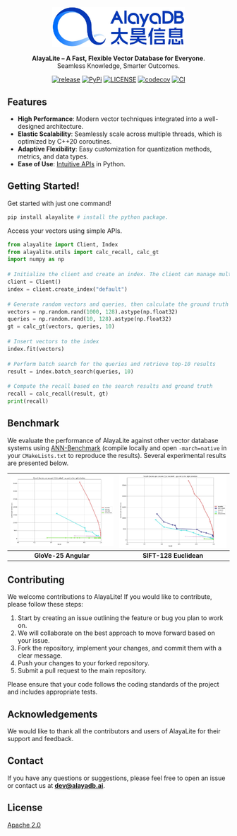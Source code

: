 <p align="center">
  <a href="https://github.com/AlayaDB-AI"><img src="https://github.com/AlayaDB-AI/AlayaLite/blob/main/.assets/banner.jpg?raw=true" width=300 alt="AlayaDB Log"></a>
</p>


<p align="center">
    <b>AlayaLite – A Fast, Flexible Vector Database for Everyone</b>. <br />
    Seamless Knowledge, Smarter Outcomes.
</p>

<div class="column" align="middle">
  <a href="https://github.com/AlayaDB-AI/AlayaLite/releases"><img height="20" src="https://img.shields.io/badge/alayalite-blue" alt="release"></a>
  <a href="https://pypi.org/project/alayalite/"><img src="https://img.shields.io/pypi/v/alayalite" alt="PyPi"></a>
  <a href="https://github.com/AlayaDB-AI/AlayaLite/blob/main/LICENSE"><img height="20" src="https://img.shields.io/badge/license-Apache--2.0-green.svg" alt="LICENSE"></a>
  <a href="https://codecov.io/github/AlayaDB-AI/AlayaLite"><img height="20" src="https://codecov.io/github/AlayaDB-AI/AlayaLite/graph/badge.svg?token=KA6V0DHHUU" alt="codecov"></a>
  <a href="https://github.com/AlayaDB-AI/AlayaLite/actions/workflows/code-checker.yaml"><img height="20" src="https://github.com/AlayaDB-AI/AlayaLite/actions/workflows/code-checker.yaml/badge.svg?branch=main" alt="CI"></a>
</div>


## Features

- **High Performance**: Modern vector techniques integrated into a well-designed architecture.
- **Elastic Scalability**: Seamlessly scale across multiple threads, which is optimized by C++20 coroutines.
- **Adaptive Flexibility**: Easy customization for quantization methods, metrics, and data types.
- **Ease of Use**: [Intuitive APIs](https://github.com/AlayaDB-AI/AlayaLite/blob/main/python/README.md) in Python.


## Getting Started!

Get started with just one command!
```bash
pip install alayalite # install the python package.
```



Access your vectors using simple APIs.
```python
from alayalite import Client, Index
from alayalite.utils import calc_recall, calc_gt
import numpy as np

# Initialize the client and create an index. The client can manage multiple indices with distinct names.
client = Client()
index = client.create_index("default")

# Generate random vectors and queries, then calculate the ground truth top-10 nearest neighbors for each query.
vectors = np.random.rand(1000, 128).astype(np.float32)
queries = np.random.rand(10, 128).astype(np.float32)
gt = calc_gt(vectors, queries, 10)

# Insert vectors to the index
index.fit(vectors)

# Perform batch search for the queries and retrieve top-10 results
result = index.batch_search(queries, 10)

# Compute the recall based on the search results and ground truth
recall = calc_recall(result, gt)
print(recall)
```

## Benchmark

We evaluate the performance of AlayaLite against other vector database systems using [ANN-Benchmark](https://github.com/erikbern/ann-benchmarks) (compile locally and open `-march=native` in your `CMakeLists.txt` to reproduce the results). Several experimental results are presented below.

|     ![GloVe-25 Angular](./.assets/glove-25-angular.jpg)     |    ![SIFT-128 Euclidean](./.assets/sift-128-euclidean.jpg)    |
| :---------------------------------------------------------: | :-----------------------------------------------------------: |
| <div style="text-align: center;">**GloVe-25 Angular**</div> | <div style="text-align: center;">**SIFT-128 Euclidean**</div> |



## Contributing

We welcome contributions to AlayaLite! If you would like to contribute, please follow these steps:

1. Start by creating an issue outlining the feature or bug you plan to work on.
2. We will collaborate on the best approach to move forward based on your issue.
3. Fork the repository, implement your changes, and commit them with a clear message.
4. Push your changes to your forked repository.
5. Submit a pull request to the main repository.

Please ensure that your code follows the coding standards of the project and includes appropriate tests.

## Acknowledgements

We would like to thank all the contributors and users of AlayaLite for their support and feedback.

## Contact

If you have any questions or suggestions, please feel free to open an issue or contact us at **dev@alayadb.ai**.


## License

[Apache 2.0](https://github.com/AlayaDB-AI/AlayaLite/blob/main/LICENSE)

